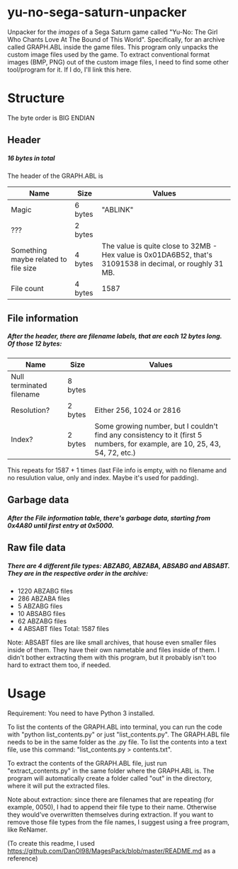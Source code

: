 # yu-no-sega-saturn-unpacker
Unpacker for the *images* of a Sega Saturn game called "Yu-No: The Girl Who Chants Love At The Bound of This World".
Specifically, for an archive called GRAPH.ABL inside the game files.
This program only unpacks the custom image files used by the game.
To extract conventional format images (BMP, PNG) out of the custom image files, I need to find some other tool/program for it. If I do, I'll link this here.

# Structure

The byte order is BIG ENDIAN

## Header
##### 16 bytes in total
The header of the GRAPH.ABL is

Name | Size | Values |
--- | --- | --- 
Magic | 6 bytes | "ABLINK"
??? | 2 bytes |
Something maybe related to file size | 4 bytes | The value is quite close to 32MB - Hex value is 0x01DA6B52, that's 31091538 in decimal, or roughly 31 MB.
File count | 4 bytes | 1587

## File information
##### After the header, there are filename labels, that are each 12 bytes long. Of those 12 bytes:

Name | Size | Values
--- | --- | ---
Null terminated filename | 8 bytes | 
Resolution? | 2 bytes | Either 256, 1024 or 2816
Index? | 2 bytes | Some growing number, but I couldn't find any consistency to it (first 5 numbers, for example, are 10, 25, 43, 54, 72, etc.)

This repeats for 1587 + 1 times (last File info is empty, with no filename and no resulution value, only and index. Maybe it's used for padding).

## Garbage data
##### After the File information table, there's garbage data, starting from 0x4A80 until first entry at 0x5000.

## Raw file data
##### There are 4 different file types: ABZABG, ABZABA, ABSABG and ABSABT. They are in the respective order in the archive:
* 1220 ABZABG files
* 286 ABZABA files
* 5 ABZABG files
* 10 ABSABG files
* 62 ABZABG files
* 4 ABSABT files
Total: 1587 files

Note: ABSABT files are like small archives, that house even smaller files inside of them. They have their own nametable and files inside of them. I didn't bother extracting them with this program, but it probably isn't too hard to extract them too, if needed.

# Usage
Requirement: You need to have Python 3 installed.

To list the contents of the GRAPH.ABL into terminal, you can run the code with "python list_contents.py" or just "list_contents.py". The GRAPH.ABL file needs to be in the same folder as the .py file.
To list the contents into a text file, use this command: "list_contents.py > contents.txt".

To extract the contents of the GRAPH.ABL file, just run "extract_contents.py" in the same folder where the GRAPH.ABL is. The program will automatically create a folder called "out" in the directory, where it will put the extracted files.

Note about extraction: since there are filenames that are repeating (for example, 0050), I had to append their file type to their name. Otherwise they would've overwritten themselves during extraction. If you want to remove those file types from the file names, I suggest using a free program, like ReNamer.

(To create this readme, I used https://github.com/DanOl98/MagesPack/blob/master/README.md as a reference)
